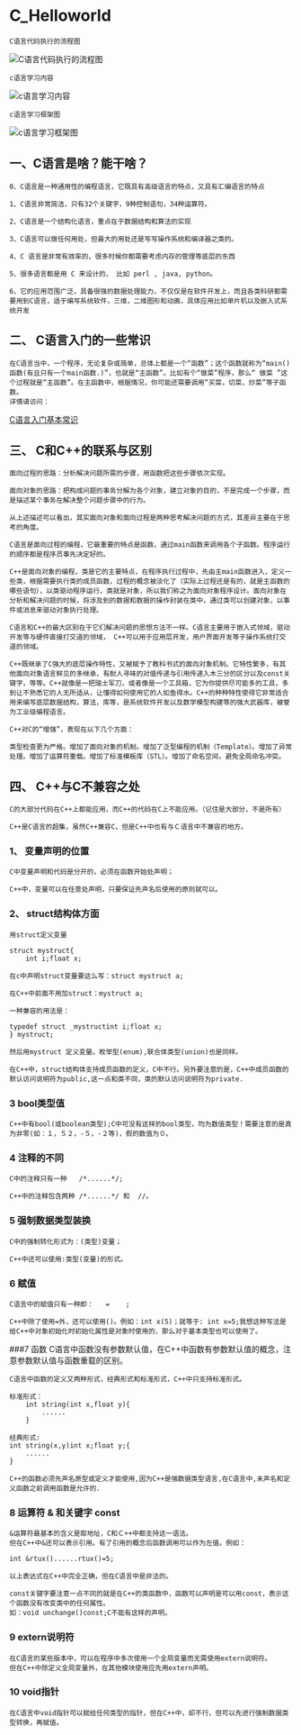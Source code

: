 # C_Helloworld

    C语言代码执行的流程图
![C语言代码执行的流程图](https://github.com/lizhou828/C_Helloworld/blob/master/data/C%E8%AF%AD%E8%A8%80%E4%BB%A3%E7%A0%81%E6%89%A7%E8%A1%8C%E6%B5%81%E7%A8%8B.png "C语言代码执行流程")

    c语言学习内容
![c语言学习内容](https://github.com/lizhou828/C_Helloworld/blob/master/data/c%E8%AF%AD%E8%A8%80%E5%AD%A6%E4%B9%A0%E5%86%85%E5%AE%B9.jpg "c语言学习内容")
    
    c语言学习框架图
![c语言学习框架图](https://github.com/lizhou828/C_Helloworld/blob/master/data/c%E8%AF%AD%E8%A8%80%E5%AD%A6%E4%B9%A0%E6%A1%86%E6%9E%B6%E5%9B%BE.png "c语言学习框架图")    
    
    
## 一、C语言是啥？能干啥？

    0、C语言是一种通用性的编程语言，它既具有高级语言的特点，又具有汇编语言的特点

    1、C语言非常简洁，只有32个关键字，9种控制语句，34种运算符。
    
    2、C语言是一个结构化语言，重点在于数据结构和算法的实现
    
    3、C语言可以做任何用处，但最大的用处还是写写操作系统和编译器之类的。
    
    4、C 语言是非常有效率的，很多时候你都需要考虑内存的管理等底层的东西
    
    5、很多语言都是用 C 来设计的， 比如 perl , java, python。
    
    6、它的应用范围广泛，具备很强的数据处理能力，不仅仅是在软件开发上，而且各类科研都需要用到C语言，适于编写系统软件，三维，二维图形和动画，具体应用比如单片机以及嵌入式系统开发

## 二、 C语言入门的一些常识

    在C语言当中，一个程序，无论复杂或简单，总体上都是一个“函数”；这个函数就称为“main() 函数(有且只有一个main函数.)”，也就是“主函数”。比如有个“做菜”程序，那么“ 做菜 ”这个过程就是“主函数”。在主函数中，根据情况，你可能还需要调用“买菜，切菜，炒菜”等子函数。
    详情请访问： 
[C语言入门基本常识](https://github.com/lizhou828/C_Helloworld/blob/master/data/C%E8%AF%AD%E8%A8%80%E5%85%A5%E9%97%A8%E5%9F%BA%E6%9C%AC%E5%B8%B8%E8%AF%86.md "C语言入门基本常识")


## 三、 C和C++的联系与区别

    面向过程的思路：分析解决问题所需的步骤，用函数把这些步骤依次实现。

    面向对象的思路：把构成问题的事务分解为各个对象，建立对象的目的，不是完成一个步骤，而是描述某个事务在解决整个问题步骤中的行为。

    从上述描述可以看出，其实面向对象和面向过程是两种思考解决问题的方式，其差异主要在于思考的角度。

    C语言是面向过程的编程，它最重要的特点是函数，通过main函数来调用各个子函数。程序运行的顺序都是程序员事先决定好的。

    C++是面向对象的编程，类是它的主要特点，在程序执行过程中，先由主main函数进入，定义一些类，根据需要执行类的成员函数，过程的概念被淡化了（实际上过程还是有的，就是主函数的哪些语句），以类驱动程序运行，类就是对象，所以我们称之为面向对象程序设计。面向对象在分析和解决问题的时候，将涉及到的数据和数据的操作封装在类中，通过类可以创建对象，以事件或消息来驱动对象执行处理。

    C语言和C++的最大区别在于它们解决问题的思想方法不一样。C语言主要用于嵌入式领域，驱动开发等与硬件直接打交道的领域， C++可以用于应用层开发，用户界面开发等于操作系统打交道的领域。

    C++既继承了C强大的底层操作特性，又被赋予了教科书式的面向对象机制。它特性繁多，有其他面向对象语言鲜见的多继承，有耐人寻味的对值传递与引用传递入木三分的区分以及const关键字，等等。C++就像是一把瑞士军刀，或者像是一个工具箱，它为你提供尽可能多的工具，多到让不熟悉它的人无所适从，让懂得如何使用它的人如鱼得水。C++的种种特性使得它非常适合用来编写底层数据结构，算法，库等，是系统软件开发以及数学模型构建等的强大武器库，被誉为工业级编程语言。

    C++对C的“增强”，表现在以下几个方面：

    类型检查更为严格。增加了面向对象的机制。增加了泛型编程的机制（Template）。增加了异常处理。增加了运算符重载。增加了标准模板库（STL）。增加了命名空间，避免全局命名冲突。
    
    
## 四、 C++与C不兼容之处
    C的大部分代码在C++上都能应用，而C++的代码在C上不能应用。（记住是大部分，不是所有）

    C++是C语言的超集，虽然C++兼容C，但是C++中也有与Ｃ语言中不兼容的地方。

### 1、 变量声明的位置

    C中变量声明和代码是分开的，必须在函数开始处声明；

    C++中，变量可以在任意处声明，只要保证先声名后使用的原则就可以。

### 2、 struct结构体方面
    
    用struct定义变量
    
    struct mystruct{ 
        int i;float x;
    
    在c中声明struct变量要这么写：struct mystruct a;

    在C++中前面不用加struct：mystruct a;

    一种兼容的用法是：

    typedef struct _mystructint i;float x;
    } mystruct;

    然后用mystruct 定义变量。枚举型(enum),联合体类型(union)也是同样。

    在C++中，struct结构体支持成员函数的定义，C中不行。另外要注意的是，C++中成员函数的默认访问说明符为public,这一点和类不同，类的默认访问说明符为private.

### 3 bool类型值

    C++中有bool(或boolean类型);C中可没有这样的bool类型，均为数值类型！需要注意的是真为非零(如：１，５２，-５，-２等)，假的数值为０。

### 4 注释的不同
    C中的注释只有一种   /*......*/;

    C++中的注释包含两种 /*......*/ 和  //。

### 5 强制数据类型装换
    C中的强制转化形式为：(类型)变量；

    C++中还可以使用:类型(变量)的形式。

### 6 赋值
    C语言中的赋值只有一种即：   =    ;

    C++中除了使用=外，还可以使用()。例如：int x(5)；就等于: int x=5;我想这种写法是给C++中对象初始化时初始化属性是对象时使用的，那么对于基本类型也可以使用了。

###7 函数
    C语言中函数没有参数默认值，在C++中函数有参数默认值的概念，注意参数默认值与函数重载的区别。

    C语言中函数的定义又两种形式，经典形式和标准形式，C++中只支持标准形式。

    标准形式：
        int string(int x,float y){
            ......
        }

    经典形式: 
    int string(x,y)int x;float y;{
        ......
    }

    C++的函数必须先声名原型或定义才能使用,因为C++是强数据类型语言,在C语言中,未声名和定义函数之前调用函数是允许的.

### 8 运算符 & 和关键字 const
    &运算符最基本的含义是取地址，C和Ｃ++中都支持这一语法。
    但在C++中&还可以表示引用。有了引用的概念后函数调用可以作为左值。例如：

    int &rtux()......rtux()=5;

    以上表达式在C++中完全正确，但在C语言中是非法的。

    const关键字要注意一点不同的就是在C++的类函数中，函数可以声明是可以用const，表示这个函数没有改变类中的任何属性。
    如：void unchange()const;C不能有这样的声明。

### 9 extern说明符
    在C语言的某些版本中，可以在程序中多次使用一个全局变量而无需使用extern说明符。
    但在C++中除定义全局变量外，在其他模块使用应先用extern声明。

### 10 void指针
    在C语言中void指针可以赋给任何类型的指针，但在C++中，却不行，但可以先进行强制数据类型转换，再赋值。    